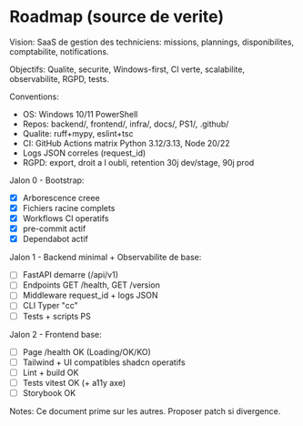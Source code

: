 # Roadmap (source de verite)

Vision:
SaaS de gestion des techniciens: missions, plannings, disponibilites, comptabilite, notifications.

Objectifs:
Qualite, securite, Windows-first, CI verte, scalabilite, observabilite, RGPD, tests.

Conventions:
- OS: Windows 10/11 PowerShell
- Repos: backend/, frontend/, infra/, docs/, PS1/, .github/
- Qualite: ruff+mypy, eslint+tsc
- CI: GitHub Actions matrix Python 3.12/3.13, Node 20/22
- Logs JSON correles (request_id)
- RGPD: export, droit a l oubli, retention 30j dev/stage, 90j prod

Jalon 0 - Bootstrap:
- [x] Arborescence creee
- [x] Fichiers racine complets
- [x] Workflows CI operatifs
- [x] pre-commit actif
- [x] Dependabot actif

Jalon 1 - Backend minimal + Observabilite de base:
- [ ] FastAPI demarre (/api/v1)
- [ ] Endpoints GET /health, GET /version
- [ ] Middleware request_id + logs JSON
- [ ] CLI Typer "cc"
- [ ] Tests + scripts PS

Jalon 2 - Frontend base:
- [ ] Page /health OK (Loading/OK/KO)
- [ ] Tailwind + UI compatibles shadcn operatifs
- [ ] Lint + build OK
- [ ] Tests vitest OK (+ a11y axe)
- [ ] Storybook OK

Notes:
Ce document prime sur les autres. Proposer patch si divergence.

